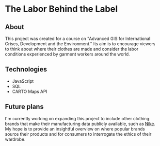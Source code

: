 # The Labor Behind the Label

## About

This project was created for a course on "Advanced GIS for International Crises, Development and the Environment." Its aim is to encourage viewers to think about where their clothes are made and consider the labor conditions experienced by garment workers around the world.

## Technologies
- JavaScript
- SQL
- CARTO Maps API

## Future plans

I'm currently working on expanding this project to include other clothing brands that make their manufacturing data publicly available, such as [Nike](https://manufacturingmap.nikeinc.com/#). My hope is to provide an insightful overview on where popular brands source their products and for consumers to interrogate the ethics of their wardrobe.
